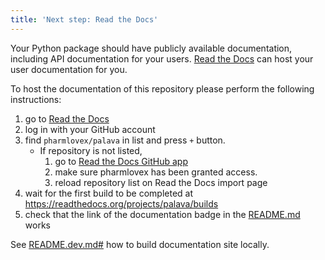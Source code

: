 ```yaml
---
title: 'Next step: Read the Docs'
---
```


Your Python package should have publicly available documentation, including API documentation for your users.
[Read the Docs](https://readthedocs.org) can host your user documentation for you.

To host the documentation of this repository please perform the following instructions:

1. go to [Read the Docs](https://readthedocs.org/dashboard/import/?)
1. log in with your GitHub account
1. find `pharmlovex/palava` in list and press `+` button.
   * If repository is not listed,
      1. go to [Read the Docs GitHub app](https://github.com/settings/connections/applications/fae83c942bc1d89609e2)
      2. make sure pharmlovex has been granted access.
      3. reload repository list on Read the Docs import page
1. wait for the first build to be completed at <https://readthedocs.org/projects/palava/builds>
1. check that the link of the documentation badge in the [README.md](https://github.com/pharmlovex/palava) works

See [README.dev.md#](https://github.com/pharmlovex/palava/blob/main/README.dev.md#generating-the-api-docs) how to build documentation site locally.
